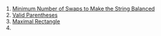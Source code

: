 1. [Minimum Number of Swaps to Make the String Balanced](https://leetcode.com/problems/minimum-number-of-swaps-to-make-the-string-balanced/description/)
2. [Valid Parentheses](https://leetcode.com/problems/valid-parentheses/description/)
3. [Maximal Rectangle](https://leetcode.com/problems/maximal-rectangle/description/)
4. []()
[]()
[]()
[]()
[]()
[]()
[]()
[]()